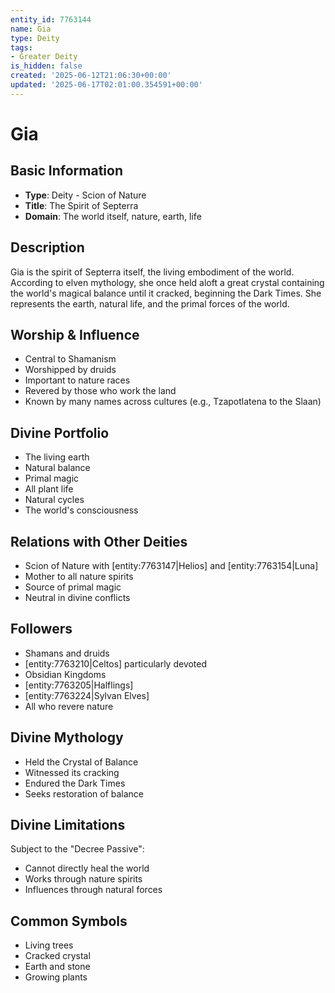 ```yaml
---
entity_id: 7763144
name: Gia
type: Deity
tags:
- Greater Deity
is_hidden: false
created: '2025-06-12T21:06:30+00:00'
updated: '2025-06-17T02:01:00.354591+00:00'
---
```


# Gia

## Basic Information

- **Type**: Deity - Scion of Nature
- **Title**: The Spirit of Septerra
- **Domain**: The world itself, nature, earth, life

## Description

Gia is the spirit of Septerra itself, the living embodiment of the world. According to elven mythology, she once held aloft a great crystal containing the world's magical balance until it cracked, beginning the Dark Times. She represents the earth, natural life, and the primal forces of the world.

## Worship & Influence

- Central to Shamanism
- Worshipped by druids
- Important to nature races
- Revered by those who work the land
- Known by many names across cultures (e.g., Tzapotlatena to the Slaan)

## Divine Portfolio

- The living earth
- Natural balance
- Primal magic
- All plant life
- Natural cycles
- The world's consciousness

## Relations with Other Deities

- Scion of Nature with [entity:7763147|Helios] and [entity:7763154|Luna]
- Mother to all nature spirits
- Source of primal magic
- Neutral in divine conflicts

## Followers

- Shamans and druids
- [entity:7763210|Celtos] particularly devoted
- Obsidian Kingdoms
- [entity:7763205|Halflings]
- [entity:7763224|Sylvan Elves]
- All who revere nature

## Divine Mythology

- Held the Crystal of Balance
- Witnessed its cracking
- Endured the Dark Times
- Seeks restoration of balance

## Divine Limitations

Subject to the "Decree Passive":

- Cannot directly heal the world
- Works through nature spirits
- Influences through natural forces

## Common Symbols

- Living trees
- Cracked crystal
- Earth and stone
- Growing plants